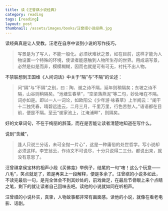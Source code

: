 ```yaml
---
title: 读《汪曾祺小说经典》  
category: reading  
tags: [reading]  
layout: post  
thumbnail: /assets/images/books/汪曾祺小说经典.jpg
---
```



读经典真是让人受教。汪老在自序中谈到小说的写作技巧，

> 写景是为了写人，不能一般化。必须状难状之景，如在目前，这样才能为人物设置一个特殊的环境，使读者能感触到人物所生存的世界。用成语写景，必然是似是而非，模模糊糊，因而也就是可有可无，衬托不出人物。

不禁联想到王国维《人间词话》中关于“隔”与“不隔”的论述：

> 问“隔”与“不隔”之别，曰：陶、谢之诗不隔，延年则稍隔矣；东坡之诗不隔，山谷则稍隔矣。“池塘生春草”，“空梁落燕泥”等二句，妙处唯在不隔。词亦如是。即以一人一词论，如欧阳公《少年游·咏春草》上半阙云：“阑干十二独凭春，晴碧远连云，二月三月，千里万里，行色苦愁人。”语语都在目前，便是不隔。至云“谢家池上，江淹浦畔”，则隔矣。

好的文章词句，不在于绚丽的辞藻，而在是否能让读者清楚地知道在写什么。


说到“含藏”，
> 逢人只说三分话，未可全抛一片心”，这是一种庸俗的处世哲学。写小说却必须这样。李笠翁云，作诗文不可说尽，十分只说得二三分。都说出来，就没有意思了。

汪曾祺拿侯宝林的相声小段《买佛龛》举例子，结尾的一句“嗐！这么个玩意——八毛”，笑点就足了，若是再来上一段解释，便是多余了。汪曾祺的小说多如此，不读完最后一句，是完全体会不到其妙处的，前戏做足，在最后节骨眼上来个点睛之笔，剩下的就让读者自己回味去吧。读他的小说就如同在听相声。

汪曾祺的小说朴实，真挚，人物故事都非常有画面感。读他的小说，就像在看老电影、话剧。
